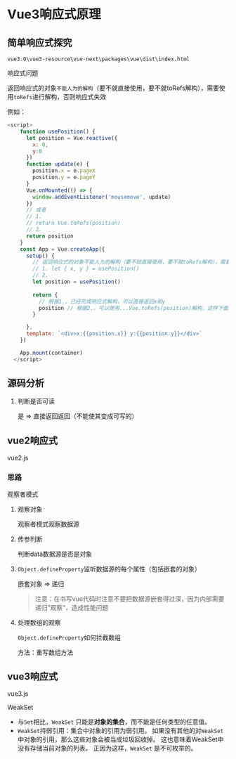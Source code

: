 # Vue3响应式原理

## 简单响应式探究

`vue3.0\vue3-resource\vue-next\packages\vue\dist\index.html`

响应式问题

返回响应式的对象`不能人为的解构`（要不就直接使用，要不就toRefs解构），需要使用`toRefs`进行解构，否则响应式失效

例如：

```js
<script>
    function usePosition() {
      let position = Vue.reactive({
        x: 0,
        y:0
      })
      function update(e) {
        position.x = e.pageX
        position.y = e.pageY
      }
      Vue.onMounted(() => {
        window.addEventListener('mousemove', update)
      })
      // 或者 
      // 1.
      // return Vue.toRefs(position)
      // 2.
      return position
    }
    const App = Vue.createApp({
      setup() {
        // 返回响应式的对象不能人为的解构（要不就直接使用，要不就toRefs解构），需要使用toRefs进行解构，否则响应式失效
        // 1. let { x, y } = usePosition()
        // 2.
        let position = usePosition()
        
        return {
          // 根据1.，已经完成响应式解构，可以直接返回x和y
          position // 根据2.，可以使用...Vue.toRefs(position)解构，这样下面就可以直接使用x和y，如不解构则直接position对象属性方式调用
        }

      },
      template: `<div>x:{{position.x}} y:{{position.y}}</div>`
    })

    App.mount(container)
  </script>
```

## 源码分析

1. 判断是否可读

   是 => 直接返回返回（不能使其变成可写的）

## vue2响应式

vue2.js

### 思路

观察者模式

1. 观察对象

   观察者模式观察数据源

2. 传参判断

   判断data数据源是否是对象

3. `Object.defineProperty`监听数据源的每个属性（包括嵌套的对象）

   嵌套对象 => 递归

   > 注意：在书写vue代码时注意不要把数据源嵌套得过深，因为内部需要递归”观察“，造成性能问题

4. 处理数组的观察

   `Object.defineProperty`如何拦截数组

   方法：重写数组方法

## vue3响应式

vue3.js

WeakSet

- 与`Set`相比，`WeakSet` 只能是**对象的集合**，而不能是任何类型的任意值。
- `WeakSet`持弱引用：集合中对象的引用为弱引用。 如果没有其他的对`WeakSet`中对象的引用，那么这些对象会被当成垃圾回收掉。 这也意味着WeakSet中没有存储当前对象的列表。 正因为这样，`WeakSet` 是不可枚举的。

